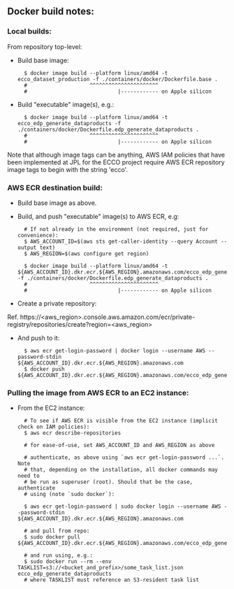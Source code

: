 
## Docker build notes:

### Local builds:

From repository top-level:

- Build base image:

        $ docker image build --platform linux/amd64 -t ecco_dataset_production -f ./containers/docker/Dockerfile.base .
        #                    ^^^^^^^^^^^^^^^^^^^^^^
        #                             |------------ on Apple silicon


- Build "executable" image(s), e.g.:

        $ docker image build --platform linux/amd64 -t ecco_edp_generate_dataproducts -f ./containers/docker/Dockerfile.edp_generate_dataproducts .
        #                    ^^^^^^^^^^^^^^^^^^^^^^
        #                             |------------ on Apple silicon

Note that although image tags can be anything, AWS IAM policies that have been
implemented at JPL for the ECCO project require AWS ECR repository image tags to begin
with the string 'ecco'.

### AWS ECR destination build:

- Build base image as above.

- Build, and push "executable" image(s) to AWS ECR, e.g:

        # If not already in the environment (not required, just for convenience):
        $ AWS_ACCOUNT_ID=$(aws sts get-caller-identity --query Account --output text)
        $ AWS_REGION=$(aws configure get region)

        $ docker image build --platform linux/amd64 -t ${AWS_ACCOUNT_ID}.dkr.ecr.${AWS_REGION}.amazonaws.com/ecco_edp_generate_dataproducts:latest -f ./containers/docker/Dockerfile.edp_generate_dataproducts .
        #                    ^^^^^^^^^^^^^^^^^^^^^^
        #                             |------------ on Apple silicon

- Create a private repository:

Ref. https://<aws_region>.console.aws.amazon.com/ecr/private-registry/repositories/create?region=<aws_region>

- And push to it:

        $ aws ecr get-login-password | docker login --username AWS --password-stdin ${AWS_ACCOUNT_ID}.dkr.ecr.${AWS_REGION}.amazonaws.com
        $ docker push ${AWS_ACCOUNT_ID}.dkr.ecr.${AWS_REGION}.amazonaws.com/ecco_edp_generate_dataproducts:latest

### Pulling the image from AWS ECR to an EC2 instance:

- From the EC2 instance:

        # To see if AWS ECR is visible from the EC2 instance (implicit check on IAM policies):
        $ aws ecr describe-repositories

        # for ease-of-use, set AWS_ACCOUNT_ID and AWS_REGION as above

        # authenticate, as above using `aws ecr get-login-password ...`. Note
        # that, depending on the installation, all docker commands may need to
        # be run as superuser (root). Should that be the case, authenticate
        # using (note `sudo docker`):

        $ aws ecr get-login-password | sudo docker login --username AWS --password-stdin ${AWS_ACCOUNT_ID}.dkr.ecr.${AWS_REGION}.amazonaws.com

        # and pull from repo:
        $ sudo docker pull ${AWS_ACCOUNT_ID}.dkr.ecr.${AWS_REGION}.amazonaws.com/ecco_edp_generate_dataproducts

        # and run using, e.g.:
        $ sudo docker run --rm --env TASKLIST=s3://<bucket_and_prefix>/some_task_list.json ecco_edp_generate_dataproducts
        # where TASKLIST must reference an S3-resident task list


